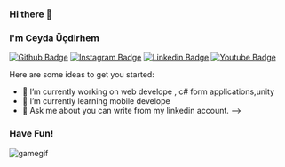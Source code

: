 ### Hi there 👋
### I'm Ceyda Üçdirhem



[![Github Badge](https://img.shields.io/badge/-Github-000?style=quare&labelColor=000&logo=Github&logoColor=white&link=link)](https://github.com/Ceydowskihttps://github.com/Ceydowski) 
[![Instagram Badge](https://img.shields.io/badge/-Instagram-C13584?style=flat-quare&labelColor=4d1978&logo=instagram&logoColor=white&link=link)](https://www.instagram.com/ceydowski/) 
[![Linkedin Badge](https://img.shields.io/badge/-Linkedin-757575?style=flat-quare&labelColor=757575&logo=Medium&logoColor=white&link=link)](https://www.linkedin.com/in/ceyda-%C3%BC%C3%A7dirhem-900406216/) 
[![Youtube Badge](https://img.shields.io/badge/-Youtube-FF9800?style=flat-quare&labelColor=FF9800&logo=Blogger&logoColor=white&link=link)](https://www.youtube.com/channel/UCRvikm5UAJszoAS4bM5tWHw)


Here are some ideas to get you started:

- 🔭 I’m currently working on web develope , c# form applications,unity
- 🌱 I’m currently learning mobile develope
- 💬 Ask me about you can write from my linkedin account.
-->
### Have Fun!
![gamegif](https://storage.googleapis.com/gweb-uniblog-publish-prod/original_images/Dino_non-birthday_version.gif)
